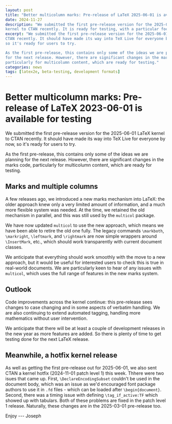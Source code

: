 ```yaml
---
layout: post
title: "Better multicolumn marks: Pre-release of LaTeX 2025-06-01 is available for testing"
date: 2024-11-27
description: "We submitted the first pre-release version for the 2025-06-01 LaTeX
kernel to CTAN recently. It is ready for testing, with a particular focus on multicolumn marks."
excerpt: "We submitted the first pre-release version for the 2025-06-01 LaTeX kernel to
CTAN recently. It should have made its way into TeX Live for everyone by now,
so it's ready for users to try.

As the first pre-release, this contains only some of the ideas we are planning
for the next release. However, there are significant changes in the marks code,
particularly for multicolumn content, which are ready for testing."
categories: news
tags: [latex2e, beta-testing, development formats]
---
```


# Better multicolumn marks: Pre-release of LaTeX 2023-06-01 is available for testing

We submitted the first pre-release version for the 2025-06-01 LaTeX kernel to
CTAN recently. It should have made its way into TeX Live for everyone by now,
so it's ready for users to try.

As the first pre-release, this contains only some of the ideas we are planning
for the next release. However, there are significant changes in the marks code,
particularly for multicolumn content, which are ready for testing.

## Marks and multiple columns

A few releases ago, we introduced a new marks mechanism into LaTeX: the older
approach knew only a very limited amount of information, and a much more
flexible system was needed. At the time, we retained the old mechanism in
parallel, and this was still used by the `multicol` package.

We have now updated `multicol` to use the new approach, which means we have
been able to retire the old one fully. The legacy commands `\markboth`,
`\markright`, `\leftmark`, and `\rightmark` are now simple wrappers around
`\InsertMark`, etc., which should work transparently with current document classes.

We anticipate that everything should work smoothly with the move to a new
approach, but it would be useful for interested users to check this is true in
real-world documents. We are particularly keen to hear of any issues with
`multicol`, which uses the full range of features in the new marks system. 

## Outlook

Code improvements across the kernel continue: this pre-release sees changes to
case changing and in some aspects of verbatim handling. We are also continuing
to extend automated tagging, handling more mathematics without user
intervention.

We anticipate that there will be at least a couple of development releases in
the new year as more features are added. So there is plenty of time to get
testing done for the next LaTeX release.

## Meanwhile, a hotfix kernel release

As well as getting the first pre-release out for 2025-06-01, we also sent CTAN
a kernel hotfix (2024-11-01 patch level 1) this week. Thhere were two isues
that came up. First, `\DeclareEncodingSubset` couldn't be used in the document
body, which was an issue as we'd encouraged font package authors to use it in
`.fd` files - which can be loaded after `\begin{document}`. Second, there was a
timing issue with defining `\tag_if_active:TF` which showed up with tabulars.
Both of these problems are fixed in the patch level 1 release. Naturally, these
changes are in the 2025-03-01 pre-release too.

Enjoy --- Joseph



